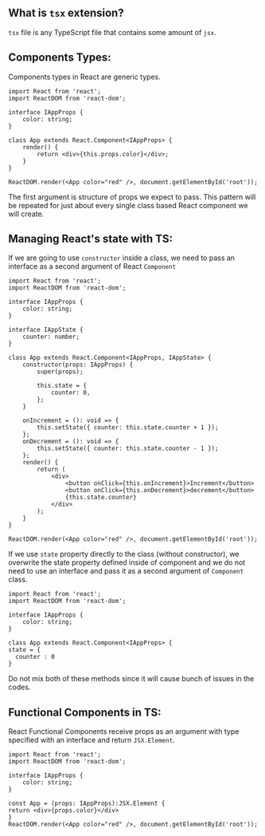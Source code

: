 ## What is `tsx` extension?

`tsx` file is any TypeScript file that contains some amount of `jsx`.

## Components Types:

Components types in React are generic types.

```tsx
import React from 'react';
import ReactDOM from 'react-dom';

interface IAppProps {
	color: string;
}

class App extends React.Component<IAppProps> {
	render() {
		return <div>{this.props.color}</div>;
	}
}

ReactDOM.render(<App color="red" />, document.getElementById('root'));
```

The first argument is structure of props we expect to pass. This pattern will be repeated for just about every single class based React component we will create.

## Managing React's state with TS:

If we are going to use `constructor` inside a class, we need to pass an interface as a second argument of React `Component`

```tsx
import React from 'react';
import ReactDOM from 'react-dom';

interface IAppProps {
	color: string;
}

interface IAppState {
	counter: number;
}

class App extends React.Component<IAppProps, IAppState> {
	constructor(props: IAppProps) {
		super(props);

		this.state = {
			counter: 0,
		};
	}

	onIncrement = (): void => {
		this.setState({ counter: this.state.counter + 1 });
	};
	onDecrement = (): void => {
		this.setState({ counter: this.state.counter - 1 });
	};
	render() {
		return (
			<div>
				<button onClick={this.onIncrement}>Increment</button>
				<button onClick={this.onDecrement}>decrement</button>
				{this.state.counter}
			</div>
		);
	}
}

ReactDOM.render(<App color="red" />, document.getElementById('root'));
```

If we use `state` property directly to the class (without constructor), we overwrite the state property defined inside of component and we do not need to use an interface and pass it as a second argument of `Component` class.

```tsx
import React from 'react';
import ReactDOM from 'react-dom';

interface IAppProps {
	color: string;
}

class App extends React.Component<IAppProps> {
state = {
  counter : 0
}

```

Do not mix both of these methods since it will cause bunch of issues in the codes.

## Functional Components in TS:

React Functional Components receive props as an argument with type specified with an interface and return `JSX.Element`.

```
import React from 'react';
import ReactDOM from 'react-dom';

interface IAppProps {
	color: string;
}

const App = (props: IAppProps):JSX.Element {
return <div>{props.color}</div>
}
ReactDOM.render(<App color="red" />, document.getElementById('root'));
```
